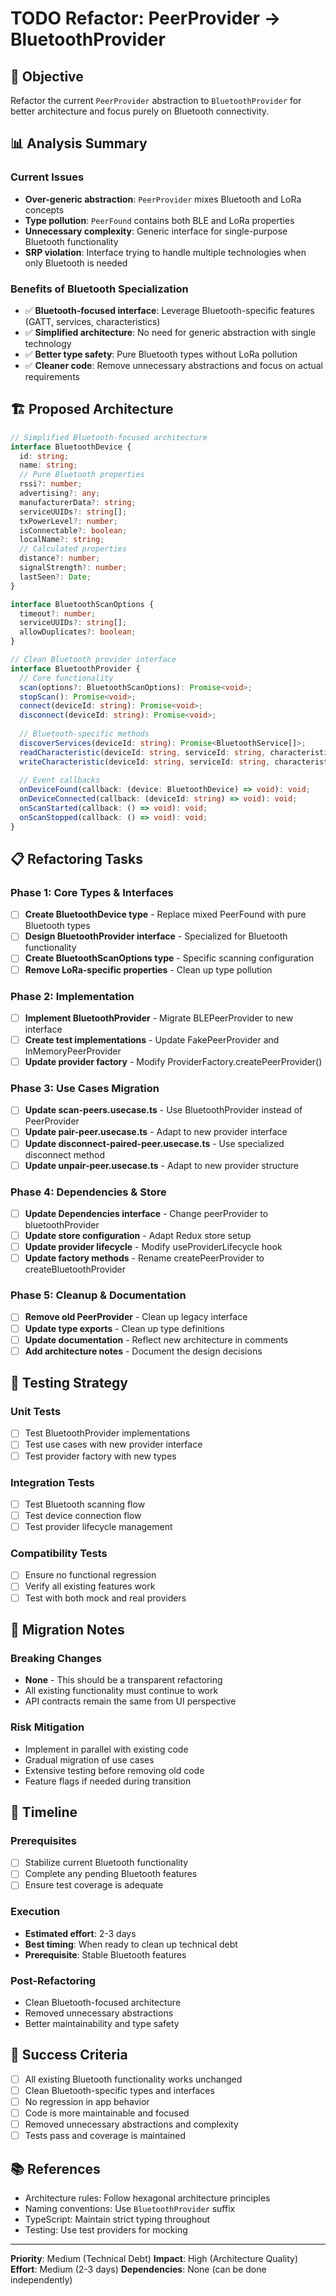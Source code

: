 # TODO Refactor: PeerProvider → BluetoothProvider

## 🎯 Objective

Refactor the current `PeerProvider` abstraction to `BluetoothProvider` for better architecture and focus purely on Bluetooth connectivity.

## 📊 Analysis Summary

### Current Issues
- **Over-generic abstraction**: `PeerProvider` mixes Bluetooth and LoRa concepts
- **Type pollution**: `PeerFound` contains both BLE and LoRa properties
- **Unnecessary complexity**: Generic interface for single-purpose Bluetooth functionality
- **SRP violation**: Interface trying to handle multiple technologies when only Bluetooth is needed

### Benefits of Bluetooth Specialization
- ✅ **Bluetooth-focused interface**: Leverage Bluetooth-specific features (GATT, services, characteristics)
- ✅ **Simplified architecture**: No need for generic abstraction with single technology
- ✅ **Better type safety**: Pure Bluetooth types without LoRa pollution
- ✅ **Cleaner code**: Remove unnecessary abstractions and focus on actual requirements

## 🏗️ Proposed Architecture

```typescript
// Simplified Bluetooth-focused architecture
interface BluetoothDevice {
  id: string;
  name: string;
  // Pure Bluetooth properties
  rssi?: number;
  advertising?: any;
  manufacturerData?: string;
  serviceUUIDs?: string[];
  txPowerLevel?: number;
  isConnectable?: boolean;
  localName?: string;
  // Calculated properties
  distance?: number;
  signalStrength?: number;
  lastSeen?: Date;
}

interface BluetoothScanOptions {
  timeout?: number;
  serviceUUIDs?: string[];
  allowDuplicates?: boolean;
}

// Clean Bluetooth provider interface
interface BluetoothProvider {
  // Core functionality
  scan(options?: BluetoothScanOptions): Promise<void>;
  stopScan(): Promise<void>;
  connect(deviceId: string): Promise<void>;
  disconnect(deviceId: string): Promise<void>;
  
  // Bluetooth-specific methods
  discoverServices(deviceId: string): Promise<BluetoothService[]>;
  readCharacteristic(deviceId: string, serviceId: string, characteristicId: string): Promise<string>;
  writeCharacteristic(deviceId: string, serviceId: string, characteristicId: string, data: string): Promise<void>;
  
  // Event callbacks
  onDeviceFound(callback: (device: BluetoothDevice) => void): void;
  onDeviceConnected(callback: (deviceId: string) => void): void;
  onScanStarted(callback: () => void): void;
  onScanStopped(callback: () => void): void;
}
```

## 📋 Refactoring Tasks

### Phase 1: Core Types & Interfaces
- [ ] **Create BluetoothDevice type** - Replace mixed PeerFound with pure Bluetooth types
- [ ] **Design BluetoothProvider interface** - Specialized for Bluetooth functionality
- [ ] **Create BluetoothScanOptions type** - Specific scanning configuration
- [ ] **Remove LoRa-specific properties** - Clean up type pollution

### Phase 2: Implementation
- [ ] **Implement BluetoothProvider** - Migrate BLEPeerProvider to new interface
- [ ] **Create test implementations** - Update FakePeerProvider and InMemoryPeerProvider
- [ ] **Update provider factory** - Modify ProviderFactory.createPeerProvider()

### Phase 3: Use Cases Migration
- [ ] **Update scan-peers.usecase.ts** - Use BluetoothProvider instead of PeerProvider
- [ ] **Update pair-peer.usecase.ts** - Adapt to new provider interface
- [ ] **Update disconnect-paired-peer.usecase.ts** - Use specialized disconnect method
- [ ] **Update unpair-peer.usecase.ts** - Adapt to new provider structure

### Phase 4: Dependencies & Store
- [ ] **Update Dependencies interface** - Change peerProvider to bluetoothProvider
- [ ] **Update store configuration** - Adapt Redux store setup
- [ ] **Update provider lifecycle** - Modify useProviderLifecycle hook
- [ ] **Update factory methods** - Rename createPeerProvider to createBluetoothProvider

### Phase 5: Cleanup & Documentation
- [ ] **Remove old PeerProvider** - Clean up legacy interface
- [ ] **Update type exports** - Clean up type definitions
- [ ] **Update documentation** - Reflect new architecture in comments
- [ ] **Add architecture notes** - Document the design decisions

## 🧪 Testing Strategy

### Unit Tests
- [ ] Test BluetoothProvider implementations
- [ ] Test use cases with new provider interface
- [ ] Test provider factory with new types

### Integration Tests
- [ ] Test Bluetooth scanning flow
- [ ] Test device connection flow
- [ ] Test provider lifecycle management

### Compatibility Tests
- [ ] Ensure no functional regression
- [ ] Verify all existing features work
- [ ] Test with both mock and real providers

## 🚨 Migration Notes

### Breaking Changes
- **None** - This should be a transparent refactoring
- All existing functionality must continue to work
- API contracts remain the same from UI perspective

### Risk Mitigation
- Implement in parallel with existing code
- Gradual migration of use cases
- Extensive testing before removing old code
- Feature flags if needed during transition

## 📅 Timeline

### Prerequisites
- [ ] Stabilize current Bluetooth functionality
- [ ] Complete any pending Bluetooth features
- [ ] Ensure test coverage is adequate

### Execution
- **Estimated effort**: 2-3 days
- **Best timing**: When ready to clean up technical debt
- **Prerequisite**: Stable Bluetooth features

### Post-Refactoring
- Clean Bluetooth-focused architecture
- Removed unnecessary abstractions
- Better maintainability and type safety

## 🎯 Success Criteria

- [ ] All existing Bluetooth functionality works unchanged
- [ ] Clean Bluetooth-specific types and interfaces
- [ ] No regression in app behavior
- [ ] Code is more maintainable and focused
- [ ] Removed unnecessary abstractions and complexity
- [ ] Tests pass and coverage is maintained

## 📚 References

- Architecture rules: Follow hexagonal architecture principles
- Naming conventions: Use `BluetoothProvider` suffix
- TypeScript: Maintain strict typing throughout
- Testing: Use test providers for mocking

---

**Priority**: Medium (Technical Debt)
**Impact**: High (Architecture Quality)
**Effort**: Medium (2-3 days)
**Dependencies**: None (can be done independently)
